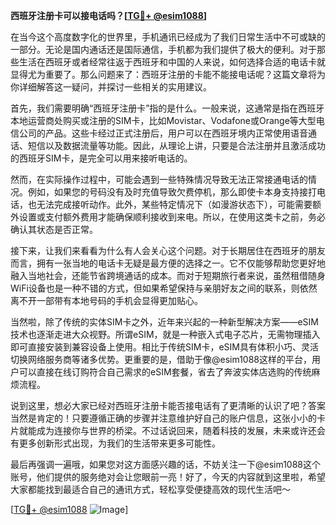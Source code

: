**西班牙注册卡可以接电话吗？[[TG💪+ @esim1088](https://t.me/s/esim1088)]**

在当今这个高度数字化的世界里，手机通讯已经成为了我们日常生活中不可或缺的一部分。无论是国内通话还是国际通信，手机都为我们提供了极大的便利。对于那些生活在西班牙或者经常往返于西班牙和中国的人来说，如何选择合适的电话卡就显得尤为重要了。那么问题来了：西班牙注册的卡能不能接电话呢？这篇文章将为你详细解答这一疑问，并探讨一些相关的实用建议。

首先，我们需要明确“西班牙注册卡”指的是什么。一般来说，这通常是指在西班牙本地运营商处购买或注册的SIM卡，比如Movistar、Vodafone或Orange等大型电信公司的产品。这些卡经过正式注册后，用户可以在西班牙境内正常使用语音通话、短信以及数据流量等功能。因此，从理论上讲，只要是合法注册并且激活成功的西班牙SIM卡，是完全可以用来接听电话的。

然而，在实际操作过程中，可能会遇到一些特殊情况导致无法正常接通电话的情况。例如，如果您的号码没有及时充值导致欠费停机，那么即使卡本身支持接打电话，也无法完成接听动作。此外，某些特定情况下（如漫游状态下），可能需要额外设置或支付额外费用才能确保顺利接收到来电。所以，在使用这类卡之前，务必确认其状态是否正常。

接下来，让我们来看看为什么有人会关心这个问题。对于长期居住在西班牙的朋友而言，拥有一张当地的电话卡无疑是最方便的选择之一。它不仅能够帮助您更好地融入当地社会，还能节省跨境通话的成本。而对于短期旅行者来说，虽然租借随身WiFi设备也是一种不错的方式，但如果希望保持与亲朋好友之间的联系，则依然离不开一部带有本地号码的手机会显得更加贴心。

当然啦，除了传统的实体SIM卡之外，近年来兴起的一种新型解决方案——eSIM技术也逐渐走进大众视野。所谓eSIM，就是一种嵌入式电子芯片，无需物理插入即可直接安装到兼容设备上使用。相比于传统SIM卡，eSIM具有体积小巧、灵活切换网络服务商等诸多优势。更重要的是，借助于像@esim1088这样的平台，用户可以直接在线订购符合自己需求的eSIM套餐，省去了奔波实体店选购的传统麻烦流程。

说到这里，想必大家已经对西班牙注册卡能否接电话有了更清晰的认识了吧？答案当然是肯定的！只要遵循正确的步骤并注意维护好自己的账户信息，这张小小的卡片就能成为连接你与世界的桥梁。不过话说回来，随着科技的发展，未来或许还会有更多创新形式出现，为我们的生活带来更多可能性。

最后再强调一遍哦，如果您对这方面感兴趣的话，不妨关注一下@esim1088这个账号，他们提供的服务绝对会让您眼前一亮！好了，今天的内容就到这里啦，希望大家都能找到最适合自己的通讯方式，轻松享受便捷高效的现代生活吧～ 

[[TG💪+ @esim1088](https://t.me/s/esim1088) ![Image](https://i.postimg.cc/4NQfJmqS/Snipaste-2025-05-13-00-14-12.png)]